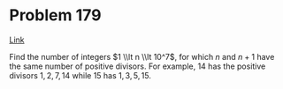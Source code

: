# Problem 179

[Link](https://projecteuler.net/problem=179)

Find the number of integers $1 \\lt n \\lt 10^7$, for which $n$ and $n + 1$ have the same number of positive divisors. For example, $14$ has the positive divisors $1, 2, 7, 14$ while $15$ has $1, 3, 5, 15$.